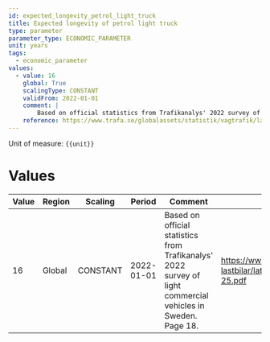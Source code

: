 ```yaml
---
id: expected_longevity_petrol_light_truck
title: Expected longevity of petrol light truck
type: parameter
parameter_type: ECONOMIC_PARAMETER
unit: years
tags:
  - economic_parameter
values:
  - value: 16
    global: True
    scalingType: CONSTANT
    validFrom: 2022-01-01
    comment: |
        Based on official statistics from Trafikanalys' 2022 survey of light commercial vehicles in Sweden. Page 18.
    reference: https://www.trafa.se/globalassets/statistik/vagtrafik/latta-lastbilar/latta-lastbilar-2022---rapport---2023-05-25.pdf
---
```



Unit of measure: `{{unit}}`


# Values


| Value | Region | Scaling | Period | Comment | Reference |
|-------|--------|---------|--------|---------|-----------|
| 16 | Global | CONSTANT | 2022-01-01 | Based on official statistics from Trafikanalys' 2022 survey of light commercial vehicles in Sweden. Page 18. | https://www.trafa.se/globalassets/statistik/vagtrafik/latta-lastbilar/latta-lastbilar-2022---rapport---2023-05-25.pdf |


